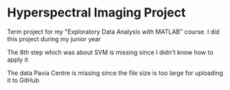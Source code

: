 # Hyperspectral Imaging Project  

Term project for my "Exploratory Data Analysis with MATLAB" course. I did this project during my junior year  
  
The 8th step which was about SVM is missing since I didn't know how to apply it  
  
The data Pavia Centre is missing since the file size is too large for uploading it to GitHub

